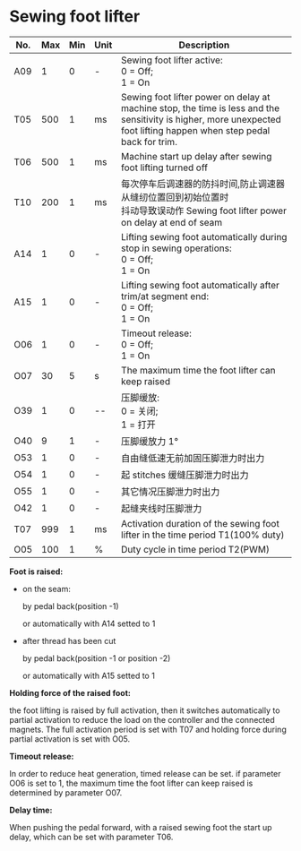# Sewing foot lifter

| No. | Max | Min | Unit | Description |
| --- | --- | --- | --- | --- |
| A09 | 1 | 0 | - | Sewing foot lifter active:<br>0 = Off;<br>1 = On |
| T05 | 500 | 1 | ms | Sewing foot lifter power on delay at machine stop, the time is less and the sensitivity is higher, more unexpected foot lifting happen when step pedal back for trim. |
| T06 | 500 | 1 | ms | Machine start up delay after sewing foot lifting turned off |
| T10 | 200 | 1 | ms | 每次停车后调速器的防抖时间,防止调速器从缝纫位置回到初始位置时<br>抖动导致误动作 Sewing foot lifter power on delay at end of seam |
| A14 | 1 | 0 | - | Lifting sewing foot automatically during stop in sewing operations:<br>0 = Off;<br>1 = On |
| A15 | 1 | 0 | - | Lifting sewing foot automatically after trim/at segment end:<br/>0 = Off;<br/>1 = On |
| O06 | 1 | 0 | - | Timeout release:<br>0 = Off;<br>1 = On |
| O07 | 30 | 5 | s | The maximum time the foot lifter can keep raised |
| O39 | 1 | 0 | -- | 压脚缓放:<br>0 = 关闭;<br>1 = 打开 |
| O40 | 9 | 1 | - | 压脚缓放力 1° |
| O53 | 1 | 0 | - | 自由缝低速无前加固压脚泄力时出力 |
| O54 | 1 | 0 | - | 起 stitches 缓缝压脚泄力时出力 |
| O55 | 1 | 0 | - | 其它情况压脚泄力时出力 |
| O42 | 1 | 0 | - | 起缝夹线时压脚泄力 |
| T07 | 999 | 1 | ms | Activation duration of the sewing foot lifter in the time period T1(100% duty) |
| O05 | 100 | 1 | % | Duty cycle in time period T2(PWM) |

**Foot is raised:**

- on the seam:

  by pedal back(position -1)

  or automatically with A14 setted to 1

- after thread has been cut

  by pedal back(position -1 or position -2)

  or automatically with A15 setted to 1

**Holding force of the raised foot:**

the foot lifting is raised by full activation, then it switches automatically to partial activation to reduce the load on the controller and the connected magnets. The full activation period is set with T07 and holding force during partial activation is set with O05.

**Timeout release:**

In order to reduce heat generation, timed release can be set. if parameter O06 is set to 1, the maximum time the foot lifter can keep raised is determined by parameter O07.

**Delay time:**

When pushing the pedal forward, with a raised sewing foot the start up delay, which can be set with parameter T06.
